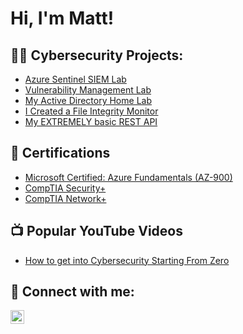 <h1>Hi, I'm Matt! 
  
<h2>👨‍💻 Cybersecurity Projects:</h2>

  - [Azure Sentinel SIEM Lab](https://github.com/malotts2k/ActiveDirectoryLab)
  - [Vulnerability Management Lab](https://github.com/malotts2k/ActiveDirectoryLab)
  - [My Active Directory Home Lab](https://github.com/malotts2k/ActiveDirectoryLab)
  - [I Created a File Integrity Monitor](https://github.com/malotts2k/ActiveDirectoryLab)
  - [My EXTREMELY basic REST API](https://github.com/malotts2k/ActiveDirectoryLab)

  
<h2> 📜 Certifications</h2>
  
- [Microsoft Certified: Azure Fundamentals (AZ-900)](https://github.com/malotts2k/CERTHERE)
- [CompTIA Security+](https://github.com/malotts2k/CERTHERE)
- [CompTIA Network+](https://github.com/malotts2k/CERTHERE)

<h2>📺 Popular YouTube Videos</h2>

- [How to get into Cybersecurity Starting From Zero](https://MYyoutubeURL)


<h2> 🤳 Connect with me:</h2>


[<img align="left" alt="JoshMadakor | LinkedIn" width="22px" src="https://cdn.jsdelivr.net/npm/simple-icons@v3/icons/linkedin.svg" />][linkedin]



[linkedin]: https://linkedin.com/in/matt-malott

<!--
**malotts2k/malotts2k** is a ✨ _special_ ✨ repository because its `README.md` (this file) appears on your GitHub profile.

Here are some ideas to get you started:

- 🔭 I’m currently working on ...
- 🌱 I’m currently learning ...
- 👯 I’m looking to collaborate on ...
- 🤔 I’m looking for help with ...
- 💬 Ask me about ...
- 📫 How to reach me: ...
- 😄 Pronouns: ...
- ⚡ Fun fact: ...
-->
